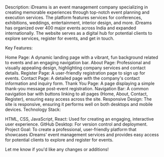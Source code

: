 Description: iDreams is an event management company specializing in creating memorable experiences through top-notch event planning and execution services. The platform features services for conferences, exhibitions, weddings, entertainment, interior design, and more. iDreams has organized over 400 major events across India and expanded internationally. The website serves as a digital hub for potential clients to explore services, register for events, and get in touch.

Key Features:

Home Page: A dynamic landing page with a vibrant, fun background related to events and an engaging navigation bar.
About Page: Professional and visually appealing design, highlighting company services and contact details.
Register Page: A user-friendly registration page to sign up for events.
Contact Page: A detailed page with the company's contact information and inquiry form.
Thank You Page: A page displaying a simple thank-you message post-event registration.
Navigation Bar: A common navigation bar with buttons linking to all pages (Home, About, Contact, Register), ensuring easy access across the site.
Responsive Design: The site is responsive, ensuring it performs well on both desktops and mobile devices.
Technology Stack:

HTML, CSS, JavaScript, React: Used for creating an engaging, interactive user experience.
GitHub Desktop: For version control and deployment.
Project Goal: To create a professional, user-friendly platform that showcases iDreams’ event management services and provides easy access for potential clients to explore and register for events.

Let me know if you'd like any changes or additions!
